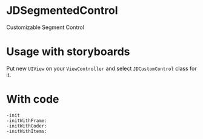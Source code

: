 # JDSegmentedControl
Customizable Segment Control

# Usage with storyboards

Put new `UIView` on your `ViewController` and select `JDCustomControl` class for it.

# With code
```
-init
-initWithFrame:
-initWithCoder:
-initWithItems:
```

